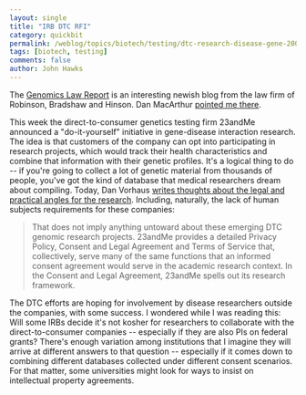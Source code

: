 ```yaml
---
layout: single 
title: "IRB DTC RFI" 
category: quickbit
permalink: /weblog/topics/biotech/testing/dtc-research-disease-gene-2009.html
tags: [biotech, testing] 
comments: false 
author: John Hawks 
---
```


The <a href="http://www.genomicslawreport.com/">Genomics Law Report</a> is an interesting newish blog from the law firm of Robinson, Bradshaw and Hinson. Dan MacArthur <a href="http://scienceblogs.com/geneticfuture/2009/07/new_blog_to_follow_genomics_la.php">pointed me there</a>. 

This week the direct-to-consumer genetics testing firm 23andMe announced a "do-it-yourself" initiative in gene-disease interaction research. The idea is that customers of the company can opt into participating in research projects, which would track their health characteristics and combine that information with their genetic profiles. It's a logical thing to do -- if you're going to collect a lot of genetic material from thousands of people, you've got the kind of database that medical researchers dream about compiling. Today, Dan Vorhaus <a href="http://www.genomicslawreport.com/index.php/2009/07/09/genomic-research-goes-dtc/">writes thoughts about the legal and practical angles for the research</a>. Including, naturally, the lack of human subjects requirements for these companies: 

<blockquote>That does not imply anything untoward about these emerging DTC genomic research projects.  23andMe provides a detailed Privacy Policy, Consent and Legal Agreement and Terms of Service that, collectively, serve many of the same functions that an informed consent agreement would serve in the academic research context.  In the Consent and Legal Agreement, 23andMe spells out its research framework.</blockquote>

The DTC efforts are hoping for involvement by disease researchers outside the companies, with some success. I wondered while I was reading this: Will some IRBs decide it's not kosher for researchers to collaborate with the direct-to-consumer companies -- especially if they are also PIs on federal grants? There's enough variation among institutions that I imagine they will arrive at different answers to that question -- especially if it comes down to combining different databases collected under different consent scenarios. For that matter, some universities might look for ways to insist on intellectual property agreements. 

